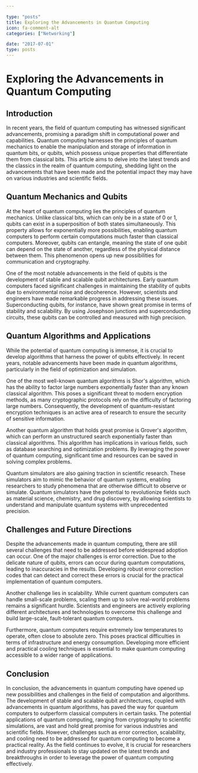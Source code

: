 ```yaml
---

type: "posts"
title: Exploring the Advancements in Quantum Computing
icon: fa-comment-alt
categories: ["Networking"]

date: "2017-07-01"
type: posts
---
```





# Exploring the Advancements in Quantum Computing

## Introduction

In recent years, the field of quantum computing has witnessed significant advancements, promising a paradigm shift in computational power and capabilities. Quantum computing harnesses the principles of quantum mechanics to enable the manipulation and storage of information in quantum bits, or qubits, which possess unique properties that differentiate them from classical bits. This article aims to delve into the latest trends and the classics in the realm of quantum computing, shedding light on the advancements that have been made and the potential impact they may have on various industries and scientific fields.

## Quantum Mechanics and Qubits

At the heart of quantum computing lies the principles of quantum mechanics. Unlike classical bits, which can only be in a state of 0 or 1, qubits can exist in a superposition of both states simultaneously. This property allows for exponentially more possibilities, enabling quantum computers to perform certain computations much faster than classical computers. Moreover, qubits can entangle, meaning the state of one qubit can depend on the state of another, regardless of the physical distance between them. This phenomenon opens up new possibilities for communication and cryptography.

One of the most notable advancements in the field of qubits is the development of stable and scalable qubit architectures. Early quantum computers faced significant challenges in maintaining the stability of qubits due to environmental noise and decoherence. However, scientists and engineers have made remarkable progress in addressing these issues. Superconducting qubits, for instance, have shown great promise in terms of stability and scalability. By using Josephson junctions and superconducting circuits, these qubits can be controlled and measured with high precision.

## Quantum Algorithms and Applications

While the potential of quantum computing is immense, it is crucial to develop algorithms that harness the power of qubits effectively. In recent years, notable advancements have been made in quantum algorithms, particularly in the field of optimization and simulation.

One of the most well-known quantum algorithms is Shor's algorithm, which has the ability to factor large numbers exponentially faster than any known classical algorithm. This poses a significant threat to modern encryption methods, as many cryptographic protocols rely on the difficulty of factoring large numbers. Consequently, the development of quantum-resistant encryption techniques is an active area of research to ensure the security of sensitive information.

Another quantum algorithm that holds great promise is Grover's algorithm, which can perform an unstructured search exponentially faster than classical algorithms. This algorithm has implications in various fields, such as database searching and optimization problems. By leveraging the power of quantum computing, significant time and resources can be saved in solving complex problems.

Quantum simulators are also gaining traction in scientific research. These simulators aim to mimic the behavior of quantum systems, enabling researchers to study phenomena that are otherwise difficult to observe or simulate. Quantum simulators have the potential to revolutionize fields such as material science, chemistry, and drug discovery, by allowing scientists to understand and manipulate quantum systems with unprecedented precision.

## Challenges and Future Directions

Despite the advancements made in quantum computing, there are still several challenges that need to be addressed before widespread adoption can occur. One of the major challenges is error correction. Due to the delicate nature of qubits, errors can occur during quantum computations, leading to inaccuracies in the results. Developing robust error correction codes that can detect and correct these errors is crucial for the practical implementation of quantum computers.

Another challenge lies in scalability. While current quantum computers can handle small-scale problems, scaling them up to solve real-world problems remains a significant hurdle. Scientists and engineers are actively exploring different architectures and technologies to overcome this challenge and build large-scale, fault-tolerant quantum computers.

Furthermore, quantum computers require extremely low temperatures to operate, often close to absolute zero. This poses practical difficulties in terms of infrastructure and energy consumption. Developing more efficient and practical cooling techniques is essential to make quantum computing accessible to a wider range of applications.

## Conclusion

In conclusion, the advancements in quantum computing have opened up new possibilities and challenges in the field of computation and algorithms. The development of stable and scalable qubit architectures, coupled with advancements in quantum algorithms, has paved the way for quantum computers to outperform classical computers in certain tasks. The potential applications of quantum computing, ranging from cryptography to scientific simulations, are vast and hold great promise for various industries and scientific fields. However, challenges such as error correction, scalability, and cooling need to be addressed for quantum computing to become a practical reality. As the field continues to evolve, it is crucial for researchers and industry professionals to stay updated on the latest trends and breakthroughs in order to leverage the power of quantum computing effectively.